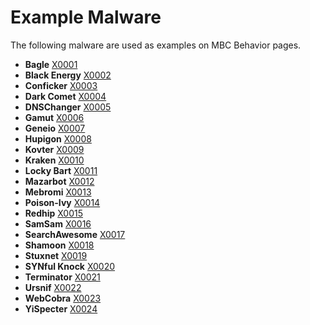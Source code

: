 # Example Malware # 
The following malware are used as examples on MBC Behavior pages.

* **Bagle** [X0001](https://github.com/MBCProject/mbc-markdown/blob/master/xample-malware/bagle.md)
* **Black Energy** [X0002](https://github.com/MBCProject/mbc-markdown/blob/master/xample-malware/black-energy.md)
* **Conficker** [X0003](https://github.com/MBCProject/mbc-markdown/blob/master/xample-malware/conficker.md)
* **Dark Comet** [X0004](https://github.com/MBCProject/mbc-markdown/blob/master/xample-malware/dark-comet.md)
* **DNSChanger** [X0005](https://github.com/MBCProject/mbc-markdown/blob/master/xample-malware/dnschanger.md)
* **Gamut** [X0006](https://github.com/MBCProject/mbc-markdown/blob/master/xample-malware/gamut.md)
* **Geneio** [X0007](https://github.com/MBCProject/mbc-markdown/blob/master/xample-malware/geneio.md)
* **Hupigon** [X0008](https://github.com/MBCProject/mbc-markdown/blob/master/xample-malware/hipigon.md)
* **Kovter** [X0009](https://github.com/MBCProject/mbc-markdown/blob/master/xample-malware/Kovter.md)
* **Kraken** [X0010](https://github.com/MBCProject/mbc-markdown/blob/master/xample-malware/kraken.md)
* **Locky Bart** [X0011](https://github.com/MBCProject/mbc-markdown/blob/master/xample-malware/locky-bart.md)
* **Mazarbot** [X0012](https://github.com/MBCProject/mbc-markdown/blob/master/xample-malware/mazarbot.md)
* **Mebromi** [X0013](https://github.com/MBCProject/mbc-markdown/blob/master/xample-malware/mebromi.md)
* **Poison-Ivy** [X0014](https://github.com/MBCProject/mbc-markdown/blob/master/xample-malware/poison-ivy.md)
* **Redhip** [X0015](https://github.com/MBCProject/mbc-markdown/blob/master/xample-malware/redhip.md)
* **SamSam** [X0016](https://github.com/MBCProject/mbc-markdown/blob/master/xample-malware/samsam.md)
* **SearchAwesome** [X0017](https://github.com/MBCProject/mbc-markdown/blob/master/xample-malware/searchawesome.md)
* **Shamoon** [X0018](https://github.com/MBCProject/mbc-markdown/blob/master/xample-malware/shamoon.md)
* **Stuxnet** [X0019](https://github.com/MBCProject/mbc-markdown/blob/master/xample-malware/stuxnet.md)
* **SYNful Knock** [X0020](https://github.com/MBCProject/mbc-markdown/blob/master/xample-malware/synful-knock.md)
* **Terminator** [X0021](https://github.com/MBCProject/mbc-markdown/blob/master/xample-malware/terminator.md)
* **Ursnif** [X0022](https://github.com/MBCProject/mbc-markdown/blob/master/xample-malware/ursnif.md)
* **WebCobra** [X0023](https://github.com/MBCProject/mbc-markdown/blob/master/xample-malware/webcobra.md)
* **YiSpecter** [X0024](https://github.com/MBCProject/mbc-markdown/blob/master/xample-malware/yispecter.md)